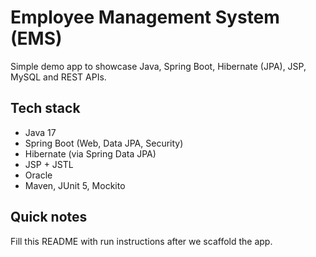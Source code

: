 ﻿# Employee Management System (EMS)

Simple demo app to showcase Java, Spring Boot, Hibernate (JPA), JSP, MySQL and REST APIs.

## Tech stack
- Java 17
- Spring Boot (Web, Data JPA, Security)
- Hibernate (via Spring Data JPA)
- JSP + JSTL
- Oracle
- Maven, JUnit 5, Mockito

## Quick notes
Fill this README with run instructions after we scaffold the app.

